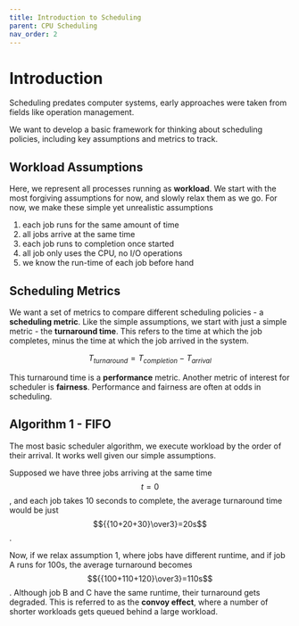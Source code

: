 ```yaml
---
title: Introduction to Scheduling
parent: CPU Scheduling
nav_order: 2
---
```

# Introduction
Scheduling predates computer systems, early approaches were taken from fields like operation management.

We want to develop a basic framework for thinking about scheduling policies, including key assumptions and metrics to track.

## Workload Assumptions
Here, we represent all processes running as **workload**. We start with the most forgiving assumptions for now, and slowly relax them as we go. For now, we make these simple yet unrealistic assumptions
1. each job runs for the same amount of time
2. all jobs arrive at the same time
3. each job runs to completion once started
4. all job only uses the CPU, no I/O operations
5. we know the run-time of each job before hand

## Scheduling Metrics
We want a set of metrics to compare different scheduling policies - a **scheduling metric**. Like the simple assumptions, we start with just a simple metric - the **turnaround time**. This refers to the time at which the job completes, minus the time at which the job arrived in the system.

$$ T_{turnaround}=T_{completion} - T_{arrival}$$

This turnaround time is a **performance** metric. Another metric of interest for scheduler is **fairness**. Performance and fairness are often at odds in scheduling.

## Algorithm 1 - FIFO
The most basic scheduler algorithm, we execute workload by the order of their arrival. It works well given our simple assumptions.

Supposed we have three jobs arriving at the same time $$t=0$$, and each job takes 10 seconds to complete, the average turnaround time would be just $${{10+20+30}\over3}=20s$$.

Now, if we relax assumption 1, where jobs have different runtime, and if job A runs for 100s, the average turnaround becomes $${{100+110+120}\over3}=110s$$. Although job B and C have the same runtime, their turnaround gets degraded. This is referred to as the **convoy effect**, where a number of shorter workloads gets queued behind a large workload.


